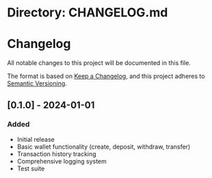 # Directory: CHANGELOG.md
# Changelog
All notable changes to this project will be documented in this file.

The format is based on [Keep a Changelog](https://keepachangelog.com/en/1.0.0/),
and this project adheres to [Semantic Versioning](https://semver.org/spec/v2.0.0.html).

## [0.1.0] - 2024-01-01
### Added
- Initial release
- Basic wallet functionality (create, deposit, withdraw, transfer)
- Transaction history tracking
- Comprehensive logging system
- Test suite

